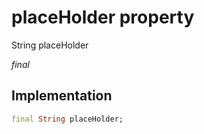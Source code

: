 


# placeHolder property







String placeHolder
  
_<span class="feature">final</span>_






## Implementation

```dart
final String placeHolder;
```







